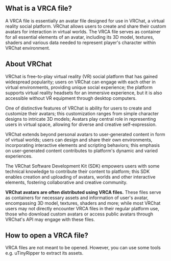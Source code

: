 ## What is a VRCA file?

A VRCA file is essentially an avatar file designed for use in VRChat, a virtual reality social platform. VRChat allows users to create and share their custom avatars for interaction in virtual worlds. The VRCA file serves as container for all essential elements of an avatar, including its 3D model, textures, shaders and various data needed to represent player's character within VRChat environment.

## About VRChat

VRChat is free-to-play virtual reality (VR) social platform that has gained widespread popularity; users on VRChat can engage with each other in virtual environments, providing unique social experience; the platform supports virtual reality headsets for an immersive experience, but it is also accessible without VR equipment through desktop computers.

One of distinctive features of VRChat is ability for users to create and customize their avatars; this customization ranges from simple character designs to intricate 3D models; Avatars play central role in representing users in virtual space, allowing for diverse and creative self-expression.

VRChat extends beyond personal avatars to user-generated content in form of virtual worlds; users can design and share their own environments, incorporating interactive elements and scripting behaviors; this emphasis on user-generated content contributes to platform's dynamic and varied experiences.

The VRChat Software Development Kit (SDK) empowers users with some technical knowledge to contribute their content to platform; this SDK enables creation and uploading of avatars, worlds and other interactive elements, fostering collaborative and creative community.

**VRChat avatars are often distributed using VRCA files.** These files serve as containers for necessary assets and information of user's avatar, encompassing 3D model, textures, shaders and more; while most VRChat users may not directly encounter VRCA files in their regular platform use, those who download custom avatars or access public avatars through VRChat's API may engage with these files.

## How to open a VRCA file?

VRCA files are not meant to be opened. However, you can use some tools e.g. uTinyRipper to extract its assets.
